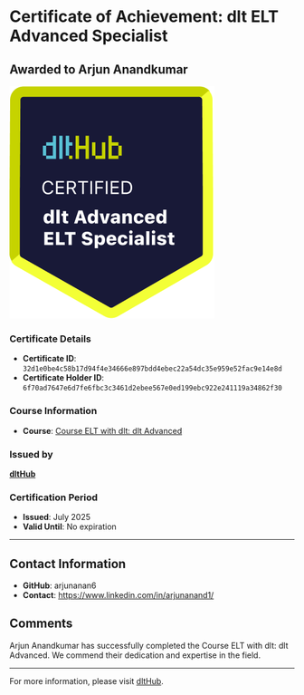 
# Certificate of Achievement: dlt ELT Advanced Specialist

## Awarded to **Arjun Anandkumar**

![Course Image](../badges/advanced_etl_specialist.png)

### Certificate Details
- **Certificate ID**: `32d1e0be4c58b17d94f4e34666e897bdd4ebec22a54dc35e959e52fac9e14e8d`
- **Certificate Holder ID**: `6f70ad7647e6d7fe6fbc3c3461d2ebee567e0ed199ebc922e241119a34862f30`

### Course Information
- **Course**: [Course ELT with dlt: dlt Advanced](https://github.com/dlt-hub/dlthub-education/tree/main/courses/dlt_advanced_2025)

### Issued by
[**dltHub**](https://dlthub.com/) 

### Certification Period
- **Issued**: July 2025
- **Valid Until**: No expiration

---

## Contact Information
- **GitHub**: arjunanan6
- **Contact**: https://www.linkedin.com/in/arjunanand1/

## Comments
Arjun Anandkumar has successfully completed the Course ELT with dlt: dlt Advanced. We commend their dedication and expertise in the field.

---

For more information, please visit [dltHub](https://dlthub.com/).
    